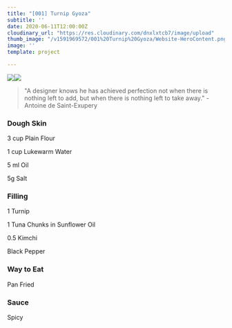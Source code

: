 ```yaml
---
title: "[001] Turnip Gyoza"
subtitle: ''
date: 2020-06-11T12:00:00Z
cloudinary_url: "https://res.cloudinary.com/dnxlxtcb7/image/upload"
thumb_image: "/v1591969572/001%20Turnip%20Gyoza/Website-HeroContent.png"
image: ''
template: project

---
```

![](https://res.cloudinary.com/dnxlxtcb7/image/upload/v1591969565/001%20Turnip%20Gyoza/IMG_0167.jpg)![](https://res.cloudinary.com/dnxlxtcb7/image/upload/v1591969565/001%20Turnip%20Gyoza/IMG_0166.jpg)

> "A designer knows he has achieved perfection not when there is nothing left to add, but when there is nothing left to take away." -Antoine de Saint-Exupery

### Dough Skin

3 cup Plain Flour

1 cup Lukewarm Water

5 ml Oil

5g Salt

### Filling

1 Turnip

1 Tuna Chunks in Sunflower Oil

0\.5 Kimchi

Black Pepper

### Way to Eat

Pan Fried

### Sauce

Spicy
